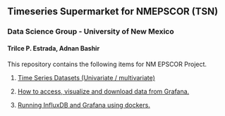 ## Timeseries Supermarket for NMEPSCOR (TSN)

### Data Science Group - University of New Mexico

#### Trilce P. Estrada, Adnan Bashir

This repository contains the following items for NM EPSCOR Project.

1. [Time Series Datasets (Univariate / multivariate)](https://github.com/adbashir/NM_EPSCOR_TimeSeries_Supermarket_NTSS/wiki/Time-Series-Datasets)

3. [How to access, visualize and download data from Grafana. ](https://github.com/adbashir/NM_EPSCOR_TimeSeries_Supermarket_NTSS/wiki/NMEPSCOR---Grafana-Dashboard)

4. [Running InfluxDB and Grafana using dockers. ](https://github.com/adbashir/NM_EPSCOR_TimeSeries_Supermarket_NTSS/wiki/How-to-install-influxdb-and-grafana-stack-with-VM-and-dockers)
